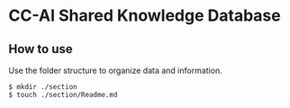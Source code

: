 # CC-AI Shared Knowledge Database

## How to use

Use the folder structure to organize data and information. 

```
$ mkdir ./section
$ touch ./section/Readme.md
```